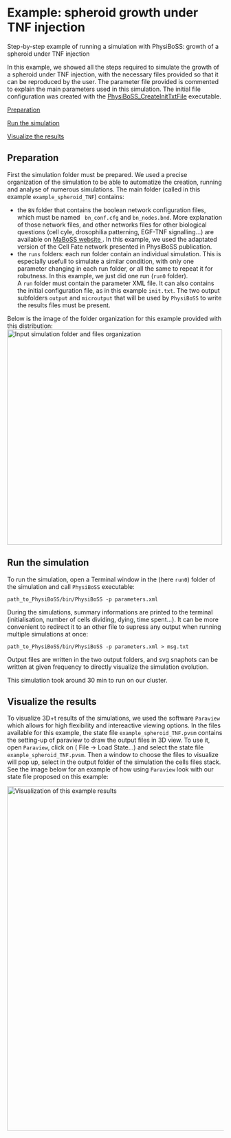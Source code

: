 <h1>Example: spheroid growth under TNF injection</h1>

<div class="textblock"><p>Step-by-step example of running a simulation with PhysiBoSS: growth of a spheroid under TNF injection</p>
<p>In this example, we showed all the steps required to simulate the growth of a spheroid under TNF injection, with the necessary files provided so that it can be reproduced by the user. The parameter file provided is commented to explain the main parameters used in this simulation. The initial file configuration was created with the <a class="el" href="PhysiBoSS_CreateInitTxtFile">PhysiBoSS_CreateInitTxtFile</a> executable.</p>

[Preparation](#preparation)

[Run the simulation](#run-the-simulation)

[Visualize the results](#visualize-the-results)

<h2>Preparation</h2>
<p>First the simulation folder must be prepared. We used a precise organization of the simulation to be able to automatize the creation, running and analyse of numerous simulations. The main folder (called in this example <code>example_spheroid_TNF</code>) contains: </p>
<ul>
<li>the <code>BN</code> folder that contains the boolean network configuration files, which must be named <code> bn_conf.cfg</code> and <code>bn_nodes.bnd</code>. More explanation of those network files, and other networks files for other biological questions (cell cyle, drosophilia patterning, EGF-TNF signalling...) are available on <a href="http://maboss.curie.fr">MaBoSS website </a>. In this example, we used the adaptated version of the Cell Fate network presented in PhysiBoSS publication. </li>
<li>the <code>runs</code> folders: each run folder contain an individual simulation. This is especially usefull to simulate a similar condition, with only one parameter changing in each run folder, or all the same to repeat it for robutness. In this example, we just did one run (<code>run0</code> folder). <br/>
 A <code>run</code> folder must contain the parameter XML file. It can also contains the initial configuration file, as in this example <code>init.txt</code>. The two output subfolders <code>output</code> and <code>microutput</code> that will be used by <code>PhysiBoSS</code> to write the results files must be present.</li>
</ul>
<p>Below is the image of the folder organization for this example provided with this distribution: 
<img src="https://github.com/sysbio-curie/PhysiBoSS/blob/master/doc/imgs/folders.png" alt="Input simulation folder and files organization" width="500"/>
 
<h2>Run the simulation</h2>
<p>To run the simulation, open a Terminal window in the (here <code>run0</code>) folder of the simulation and call <code>PhysiBoSS</code> executable: </p>
<code>path_to_PhysiBoSS/bin/PhysiBoSS -p parameters.xml </code>

<p> During the simulations, summary informations are printed to the terminal (initialisation, number of cells dividing, dying, time spent...). It can be more convenient to redirect it to an other file to supress any output when running multiple simulations at once: </p>
<code>path_to_PhysiBoSS/bin/PhysiBoSS -p parameters.xml &gt; msg.txt </code>

<p>Output files are written in the two output folders, and svg snaphots can be written at given frequency to directly visualize the simulation evolution.</p>

<p> This simulation took around 30 min to run on our cluster. </p>

<h2>Visualize the results</h2>
<p>To visualize 3D+t results of the simulations, we used the software <code>Paraview</code> which allows for high flexibility and intereactive viewing options. In the files available for this example, the state file <code>example_spheroid_TNF.pvsm</code> contains the setting-up of paraview to draw the output files in 3D view. To use it, open <code>Paraview</code>, click on <code></code>( File -&gt; Load State...) and select the state file <code>example_spheroid_TNF.pvsm</code>. Then a window to choose the files to visualize will pop up, select in the output folder of the simulation the cells files stack. See the image below for an example of how using <code>Paraview</code> look with our state file proposed on this example:</p>
<img src="https://github.com/sysbio-curie/PhysiBoSS/blob/master/doc/imgs/example_spheroid_visu.png" alt="Visualization of this example results" width="800"/>

